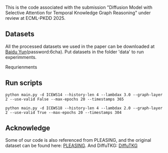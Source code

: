 This is the code associated with the submission "Diffusion Model with Selective Attention for Temporal Knowledge Graph Reasoning" under review at ECML-PKDD 2025.

## Datasets

All the processed datasets we used in the paper can be downloaded at [Baidu Yun](https://pan.baidu.com/s/1Yx3n1tUvQeviKY1OttYP8Q?pwd=6cha)(password:6cha). Put datasets in the folder 'data' to run experimments.


Requrienments


## Run scripts
```{bash}
python main.py -d ICEWS14 --history-len 4 --lambdax 3.0 --graph-layer 2 --use-valid False --max-epochs 20 --timestamps 365
```

```{bash}
python main.py -d ICEWS18 --history-len 4 --lambdax 2.0 --graph-layer 2 --use-valid True --max-epochs 20 --timestamps 304
```


## Acknowledge
Some of our code is also referenced from PLEASING, and the original dataset can be found here: [PLEASING](https://github.com/KcAcoZhang/PLEASING).
And DiffuTKG: [DiffuTKG](https://github.com/AONE-NLP/DiffuTKG)
